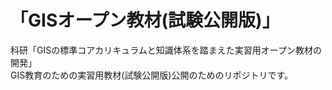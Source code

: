 # 「GISオープン教材(試験公開版)」
科研「GISの標準コアカリキュラムと知識体系を踏まえた実習用オープン教材の開発」  
GIS教育のための実習用教材(試験公開版)公開のためのリポジトリです。



